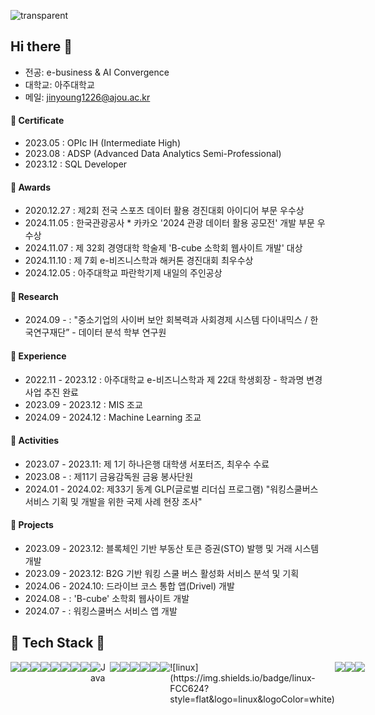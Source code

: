 ![transparent](https://capsule-render.vercel.app/api?type=waving&color=auto&text=Jinyoung's%20Page&height=220&fontSize=60)


## Hi there 👋 
- 전공: e-business & AI Convergence  
- 대학교: 아주대학교
- 메일: jinyoung1226@ajou.ac.kr

#### 📜 Certificate
- 2023.05 : OPIc IH (Intermediate High)
- 2023.08 : ADSP (Advanced Data Analytics Semi-Professional)
- 2023.12 : SQL Developer

#### 🏅 Awards
- 2020.12.27 : 제2회 전국 스포츠 데이터 활용 경진대회 아이디어 부문 우수상
- 2024.11.05 : 한국관광공사 * 카카오 '2024 관광 데이터 활용 공모전' 개발 부문 우수상
- 2024.11.07 : 제 32회 경영대학 학술제 'B-cube 소학회 웹사이트 개발' 대상
- 2024.11.10 : 제 7회 e-비즈니스학과 해커톤 경진대회 최우수상
- 2024.12.05 : 아주대학교 파란학기제 내일의 주인공상

#### 🔬 Research
- 2024.09 -  : "중소기업의 사이버 보안 회복력과 사회경제 시스템 다이내믹스 / 한국연구재단” - 데이터 분석 학부 연구원

#### 👔 Experience
- 2022.11 - 2023.12 : 아주대학교 e-비즈니스학과 제 22대 학생회장 - 학과명 변경 사업 추진 완료
- 2023.09 - 2023.12 : MIS 조교
- 2024.09 - 2024.12 : Machine Learning 조교

#### 📍 Activities
- 2023.07 - 2023.11: 제 1기 하나은행 대학생 서포터즈, 최우수 수료
- 2023.08 - : 제11기 금융감독원 금융 봉사단원
- 2024.01 - 2024.02: 제33기 동계 GLP(글로벌 리더십 프로그램) "워킹스쿨버스 서비스 기획 및 개발을 위한 국제 사례 현장 조사"

#### 📗 Projects
- 2023.09 - 2023.12:  블록체인 기반 부동산 토큰 증권(STO) 발행 및 거래 시스템 개발
- 2023.09 - 2023.12: B2G 기반 워킹 스쿨 버스 활성화 서비스 분석 및 기획
- 2024.06 - 2024.10: 드라이브 코스 통합 앱(Drivel) 개발
- 2024.08 - : 'B-cube' 소학회 웹사이트 개발
- 2024.07 - : 워킹스쿨버스 서비스 앱 개발


## 🍔 Tech Stack 🍔
<div style="display:flex; flex-direction:row;">
 <img src="https://img.shields.io/badge/HTML5-E34F26?style=for-the-badge&logo=HTML5&logoColor=white">
 <img src="https://img.shields.io/badge/CSS3-1572B6?style=for-the-badge&logo=CSS3&logoColor=white">
 <img src="https://img.shields.io/badge/JavaScript-F7DF1E?style=for-the-badge&logo=JavaScript&logoColor=white">
  <img src="https://img.shields.io/badge/r-%23276DC3.svg?style=for-the-badge&logo=r&logoColor=white">
 <br>
  <img src="https://img.shields.io/badge/React-61DAFB?style=for-the-badge&logo=React&logoColor=white">
  <img src="https://img.shields.io/badge/ReactNative-61DAFB?style=for-the-badge&logo=React&logoColor=white">
 <img src="https://img.shields.io/badge/Python-3776AB?style=for-the-badge&logo=Python&logoColor=white">
  <br>
 <img src="https://img.shields.io/badge/MySQL-4479A1?style=for-the-badge&logo=MySQL&logoColor=white">
  <img alt="Java" src ="https://img.shields.io/badge/Java-007396.svg?&style=for-the-badge&logo=OpenJDK&logoColor=white"/>
  <img src="https://img.shields.io/badge/Spring-6DB33F?style=for-the-badge&logo=Spring&logoColor=white">
  <img src="https://img.shields.io/badge/Spring Boot-6DB33F?style=for-the-badge&logo=Spring Boot&logoColor=white">
  <img src="https://img.shields.io/badge/Spring Security-6DB33F?style=for-the-badge&logo=Spring Security&logoColor=white">
  <img src="https://img.shields.io/badge/Redis-FF4438?style=for-the-badge&logo=Redis&logoColor=white">
 <br>
 <img src="https://img.shields.io/badge/git-F05032?style=for-the-badge&logo=git&logoColor=white">
 <img src="https://img.shields.io/badge/nginx-%23009639.svg?style=for-the-badge&logo=nginx&logoColor=white">
 ![linux](https://img.shields.io/badge/linux-FCC624?style=flat&logo=linux&logoColor=white)
 <img src="https://img.shields.io/badge/Amazon AWS-232F3E?style=for-the-badge&logo=AWS&logoColor=white">
 <img src="https://img.shields.io/badge/Docker-2496ED?style=for-the-badge&logo=Docker&logoColor=white">
 <img src="https://img.shields.io/badge/Jenkins-D24939?style=for-the-badge&logo=Jenkins&logoColor=white">
</div>



















